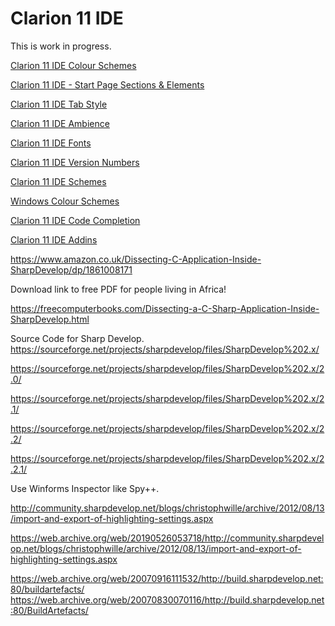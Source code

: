# Clarion 11 IDE

This is work in progress.

[Clarion 11 IDE Colour Schemes](Clarion_11_IDE_Colour_Schemes.md)

[Clarion 11 IDE - Start Page Sections & Elements](Clarion_11_IDE_StartPage.md)

[Clarion 11 IDE Tab Style](Clarion_11_IDE_TabStyle.md)

[Clarion 11 IDE Ambience](Clarion_11_IDE_Ambience.md)

[Clarion 11 IDE Fonts](Clarion_11_IDE_Fonts.md)

[Clarion 11 IDE Version Numbers](Clarion_11_IDE_Version_Numbers.md)

[Clarion 11 IDE Schemes](Clarion_11_IDE_Schemes.md)

[Windows Colour Schemes](Windows_Colour_Schemes.md)

[Clarion 11 IDE Code Completion](Clarion_11_Code_Completion.md)

[Clarion 11 IDE Addins](Clarion_11_IDE_Addins.md)



https://www.amazon.co.uk/Dissecting-C-Application-Inside-SharpDevelop/dp/1861008171

Download link to free PDF for people living in Africa!

https://freecomputerbooks.com/Dissecting-a-C-Sharp-Application-Inside-SharpDevelop.html

Source Code for Sharp Develop.
https://sourceforge.net/projects/sharpdevelop/files/SharpDevelop%202.x/

https://sourceforge.net/projects/sharpdevelop/files/SharpDevelop%202.x/2.0/

https://sourceforge.net/projects/sharpdevelop/files/SharpDevelop%202.x/2.1/

https://sourceforge.net/projects/sharpdevelop/files/SharpDevelop%202.x/2.2/

https://sourceforge.net/projects/sharpdevelop/files/SharpDevelop%202.x/2.2.1/


Use Winforms Inspector like Spy++.

http://community.sharpdevelop.net/blogs/christophwille/archive/2012/08/13/import-and-export-of-highlighting-settings.aspx

https://web.archive.org/web/20190526053718/http://community.sharpdevelop.net/blogs/christophwille/archive/2012/08/13/import-and-export-of-highlighting-settings.aspx


https://web.archive.org/web/20070916111532/http://build.sharpdevelop.net:80/buildartefacts/
https://web.archive.org/web/20070830070116/http://build.sharpdevelop.net:80/BuildArtefacts/


